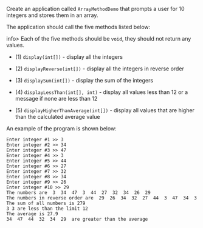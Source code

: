 Create an application called `ArrayMethodDemo` that prompts a user for 10 integers and stores them in an array. 

The application should call the five methods listed below:

info> Each of the five methods should be `void`, they should not return any values. 

* (1) `display(int[])` - display all the integers


* (2) `displayReverse(int[])` - display all the integers in reverse order


* (3) `displaySum(int[])` - display the sum of the integers 


* (4) `displayLessThan(int[], int)` - display all values less than 12 or a message if none are less than 12


* (5) `displayHigherThanAverage(int[])` - display all values that are higher than the calculated average value


An example of the program is shown below:

```
Enter integer #1 >> 3
Enter integer #2 >> 34
Enter integer #3 >> 47
Enter integer #4 >> 3
Enter integer #5 >> 44
Enter integer #6 >> 27
Enter integer #7 >> 32
Enter integer #8 >> 34
Enter integer #9 >> 26
Enter integer #10 >> 29
The numbers are  3  34  47  3  44  27  32  34  26  29  
The numbers in reverse order are  29  26  34  32  27  44  3  47  34  3 
The sum of all numbers is 279
3 3 are less than the limit 12
The average is 27.9
34  47  44  32  34  29  are greater than the average
```

